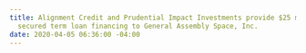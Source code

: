 ```yaml
---
title: Alignment Credit and Prudential Impact Investments provide $25 million senior
  secured term loan financing to General Assembly Space, Inc.
date: 2020-04-05 06:36:00 -04:00
---
```


